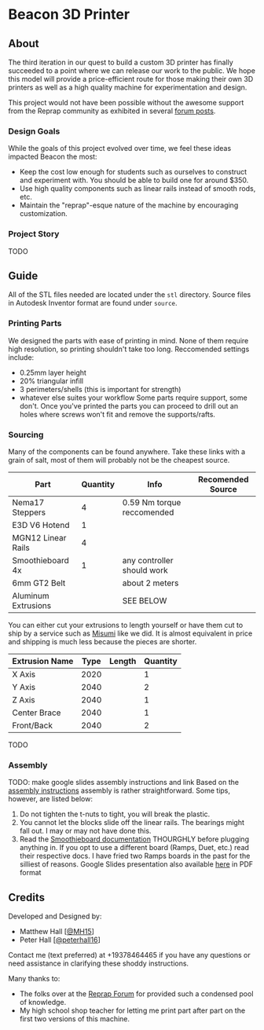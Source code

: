 # Beacon 3D Printer

## About
The third iteration in our quest to build a custom 3D printer has finally succeeded to a point where we can release our work to the public. We hope this model will provide a price-efficient route for those making their own 3D printers as well as a high quality machine for experimentation and design.

This project would not have been possible without the awesome support from the Reprap community as exhibited in several [forum posts](https://reprap.org/forum/read.php?1,807842,page=1).

### Design Goals
While the goals of this project evolved over time, we feel these ideas impacted Beacon the most:
- Keep the cost low enough for students such as ourselves to construct and experiment with. You should be able to build one for around $350.
- Use high quality components such as linear rails instead of smooth rods, etc.
- Maintain the "reprap"-esque nature of the machine by encouraging customization. 

### Project Story
TODO

## Guide
All of the STL files needed are located under the `stl` directory. Source files in Autodesk Inventor format are found under `source`.

### Printing Parts
We designed the parts with ease of printing in mind. None of them require high resolution, so printing shouldn't take too long. Reccomended settings include:
- 0.25mm layer height
- 20% triangular infill
- 3 perimeters/shells (this is important for strength)
- whatever else suites your workflow
Some parts require support, some don't. Once you've printed the parts you can proceed to drill out an holes where screws won't fit and remove the supports/rafts.

### Sourcing
Many of the components can be found anywhere. Take these links with a grain of salt, most of them will probably not be the cheapest source.

Part | Quantity | Info | Recomended Source
---- | -------- | ---- | ------------------
Nema17 Steppers	| 4 | 0.59 Nm torque reccomended
E3D V6 Hotend | 1 |
MGN12 Linear Rails | 4 |
Smoothieboard 4x | 1 | any controller should work
6mm GT2 Belt | | about 2 meters
Aluminum Extrusions | | SEE BELOW


You can either cut your extrusions to length yourself or have them cut to ship by a service such as [Misumi](https://us.misumi-ec.com/) like we did. It is almost equivalent in price and shipping is much less because the pieces are shorter.

Extrusion Name | Type | Length | Quantity
-------------- | ---- | ------ | --------
X Axis | 2020 | | 1
Y Axis | 2040 | | 2
Z Axis | 2040 | | 1
Center Brace | 2040 | | 1
Front/Back | 2040 | | 2

TODO

### Assembly
TODO: make google slides assembly instructions and link
Based on the [assembly instructions](https://slides.google.com) assembly is rather straightforward. Some tips, however, are listed below:
1. Do not tighten the t-nuts to tight, you will break the plastic.
2. You cannot let the blocks slide off the linear rails. The bearings might fall out. I may or may not have done this.
3. Read the [Smoothieboard documentation](http://smoothieware.org/3d-printer-guide) THOURGHLY before plugging anything in. If you opt to use a different board (Ramps, Duet, etc.) read their respective docs. I have fried two Ramps boards in the past for the silliest of reasons.
Google Slides presentation also available [here](documentation/assembly.pdf) in PDF format

## Credits
Developed and Designed by:
- Matthew Hall [[@MH15](https://github.com/MH15)]
- Peter Hall [[@peterhall16](https://github.com/peterhall16)]

Contact me (text preferred) at +19378464465 if you have any questions or need assistance in clarifying these shoddy instructions.

Many thanks to:
- The folks over at the [Reprap Forum](http://forums.reprap.org) for provided such a condensed pool of knowledge.
- My high school shop teacher for letting me print part after part on the first two versions of this machine.

